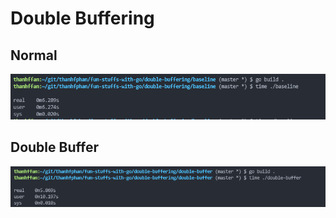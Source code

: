 # Double Buffering

## Normal

![base line](./images/baseline.PNG)

## Double Buffer

![double buffer](./images/double-buffer.PNG)